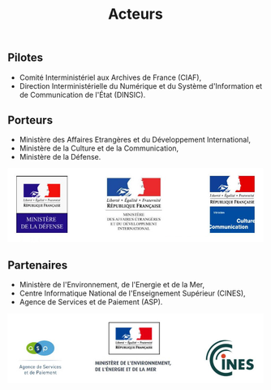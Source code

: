 ﻿---
layout: page
title: Acteurs
fatherref: presentation
---

## Pilotes 

* Comité Interministériel aux Archives de France (CIAF),
* Direction Interministérielle du Numérique et du Système d'Information et de Communication de l'État (DINSIC).

## Porteurs

* Ministère des Affaires Etrangères et du Développement International,
* Ministère de la Culture et de la Communication,
* Ministère de la Défense.

![Logos](/public/images/Porteurs.jpg)

## Partenaires

* Ministère de l'Environnement, de l'Energie et de la Mer,
* Centre Informatique National de l'Enseignement Supérieur (CINES),
* Agence de Services et de Paiement (ASP).

![Logos](/public/images/Partenaires.jpg)